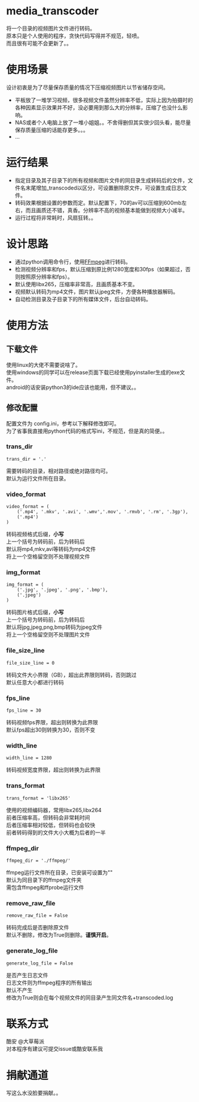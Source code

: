 # media_transcoder
将一个目录的视频图片文件进行转码。  
原本只是个人使用的程序，贪快代码写得并不规范，轻喷。  
而且很有可能不会更新了。。  

# 使用场景
设计初衷是为了尽量保存质量的情况下压缩视频图片以节省储存空间。  

* 平板放了一堆学习视频，很多视频文件虽然分辨率不低，实际上因为拍摄时的各种因素显示效果并不好，没必要用到那么大的分辨率，压缩了也没什么影响。
* NAS或者个人电脑上放了一堆小姐姐。。不舍得删但其实很少回头看，能尽量保存质量压缩的话能存更多。。。
* ...

# 运行结果

* 指定目录及其子目录下的所有视频和图片文件的同目录生成转码后的文件，文件名末尾增加_transcoded以区分，可设置删除原文件，可设置生成日志文件。
* 转码效果根据设置的参数而定。默认配置下，7G的av可以压缩到600mb左右，而且画质还不错，真香。分辨率不高的视频基本能做到视频大小减半。
* 运行过程将非常耗时，风扇狂转。。

# 设计思路

* 通过python调用命令行，使用[FFmpeg](https://github.com/FFmpeg/FFmpeg)进行转码。
* 检测视频分辨率和fps，默认压缩到原比例1280宽度和30fps（如果超过，否则按照原分辨率和fps）。
* 默认使用libx265，压缩率非常高，且画质基本不变。
* 视频默认转码为mp4文件，图片默认jpeg文件，方便各种播放器解码。
* 自动检测目录及子目录下的所有媒体文件，后台自动转码。

# 使用方法

## 下载文件
使用linux的大佬不需要说啥了。  
使用windows的同学可以在release页面下载已经使用pyinstaller生成的exe文件。  
android的话安装python3的ide应该也能用，但不建议。。  

## 修改配置
配置文件为 config.ini，参考以下解释修改即可。  
为了省事我直接用python代码的格式写ini，不规范，但是真的简便。。  

### trans_dir 
```
trans_dir = '.'
```
需要转码的目录，相对路径或绝对路径均可。  
默认为运行文件所在目录。  

### video_format 
```
video_format = (
    ('.mp4', '.mkv', '.avi', '.wmv','.mov', '.rmvb', '.rm', '.3gp'),
    ('.mp4')
)
```
转码视频格式后缀，**小写**  
上一个括号为转码前，后为转码后  
默认将mp4,mkv,avi等转码为mp4文件  
将上一个空格留空则不处理视频文件  

### img_format 
```
img_format = (
    ('.jpg', '.jpeg', '.png', '.bmp'),
    ('.jpeg')
)
```
转码图片格式后缀，**小写**  
上一个括号为转码前，后为转码后  
默认将jpg,jpeg,png,bmp转码为jpeg文件  
将上一个空格留空则不处理图片文件  

### file_size_line
```
file_size_line = 0
```
转码文件大小界限（GB），超出此界限则转码，否则跳过  
默认任意大小都进行转码  

### fps_line
```
fps_line = 30
```
转码视频fps界限，超出则转换为此界限  
默认fps超出30则转换为30，否则不变  

### width_line
```
width_line = 1280
```
转码视频宽度界限，超出则转换为此界限  
  
### trans_format
```
trans_format = 'libx265'
```
使用的视频编码器，常用libx265,libx264  
前者压缩率高，但转码会非常耗时间  
后者压缩率相对较低，但转码也会较快  
前者转码得到的文件大小大概为后者的一半  

### ffmpeg_dir
```
ffmpeg_dir = './ffmpeg/'
```
ffmpeg运行文件所在目录，已安装可设置为""  
默认为同目录下的ffmpeg文件夹  
需包含ffmpeg和ffprobe运行文件  

### remove_raw_file
```
remove_raw_file = False
```
转码完成后是否删除原文件  
默认不删除，修改为True则删除。**谨慎开启**。  

### generate_log_file
```
generate_log_file = False
```
是否产生日志文件  
日志文件则为ffmpeg程序的所有输出  
默认不产生  
修改为True则会在每个视频文件的同目录产生同文件名+transcoded.log  

# 联系方式
酷安 @大草莓派  
对本程序有建议可提交issue或酷安联系我  

# 捐献通道
写这么水没脸要捐献。。  
